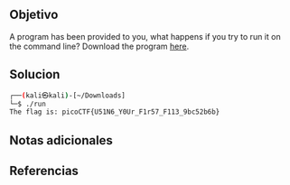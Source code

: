 ## Objetivo
A program has been provided to you, what happens if you try to run it on the command line? Download the program [here](https://artifacts.picoctf.net/c/308/run).
## Solucion
```bash
┌──(kali㉿kali)-[~/Downloads]
└─$ ./run
The flag is: picoCTF{U51N6_Y0Ur_F1r57_F113_9bc52b6b} 

```

## Notas adicionales

## Referencias
